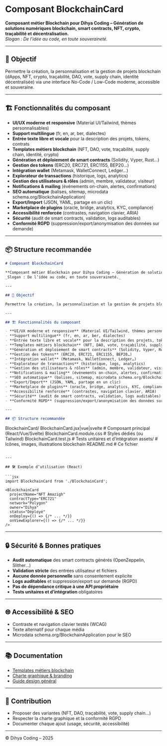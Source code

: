 # Composant BlockchainCard

**Composant métier Blockchain pour Dihya Coding – Génération de solutions numériques blockchain, smart contracts, NFT, crypto, traçabilité et décentralisation.**  
_Slogan : De l’idée au code, en toute souveraineté._

---

## 🎯 Objectif

Permettre la création, la personnalisation et la gestion de projets blockchain (dApps, NFT, crypto, traçabilité, DAO, vote, supply chain, identité décentralisée) via une interface No-Code / Low-Code moderne, accessible et souveraine.

---

## 🏗️ Fonctionnalités du composant

- **UI/UX moderne et responsive** (Material UI/Tailwind, thèmes personnalisables)
- **Support multilingue** (fr, en, ar, ber, dialectes)
- **Entrée texte libre et vocale** pour la description des projets, tokens, contrats
- **Templates métiers blockchain** (NFT, DAO, vote, traçabilité, supply chain, identité, crypto)
- **Génération et déploiement de smart contracts** (Solidity, Vyper, Rust…)
- **Gestion des tokens** (ERC20, ERC721, ERC1155, BEP20…)
- **Intégration wallet** (Metamask, WalletConnect, Ledger…)
- **Explorateur de transactions** (historique, logs, analytics)
- **Gestion des utilisateurs & rôles** (admin, membre, validateur, visiteur)
- **Notifications & mailing** (événements on-chain, alertes, confirmations)
- **SEO automatique** (balises, sitemap, microdata schema.org/BlockchainApplication)
- **Export/Import** (JSON, YAML, partage en un clic)
- **Marketplace de plugins** (oracle, bridge, analytics, KYC, compliance)
- **Accessibilité renforcée** (contrastes, navigation clavier, ARIA)
- **Sécurité** (audit de smart contracts, validation, logs auditables)
- **Conformité RGPD** (suppression/export/anonymisation des données sur demande)

---

## 📦 Structure recommandée
```markdown
# Composant BlockchainCard

**Composant métier Blockchain pour Dihya Coding – Génération de solutions numériques blockchain, smart contracts, NFT, crypto, traçabilité et décentralisation.**  
_Slogan : De l’idée au code, en toute souveraineté._

---

## 🎯 Objectif

Permettre la création, la personnalisation et la gestion de projets blockchain (dApps, NFT, crypto, traçabilité, DAO, vote, supply chain, identité décentralisée) via une interface No-Code / Low-Code moderne, accessible et souveraine.

---

## 🏗️ Fonctionnalités du composant

- **UI/UX moderne et responsive** (Material UI/Tailwind, thèmes personnalisables)
- **Support multilingue** (fr, en, ar, ber, dialectes)
- **Entrée texte libre et vocale** pour la description des projets, tokens, contrats
- **Templates métiers blockchain** (NFT, DAO, vote, traçabilité, supply chain, identité, crypto)
- **Génération et déploiement de smart contracts** (Solidity, Vyper, Rust…)
- **Gestion des tokens** (ERC20, ERC721, ERC1155, BEP20…)
- **Intégration wallet** (Metamask, WalletConnect, Ledger…)
- **Explorateur de transactions** (historique, logs, analytics)
- **Gestion des utilisateurs & rôles** (admin, membre, validateur, visiteur)
- **Notifications & mailing** (événements on-chain, alertes, confirmations)
- **SEO automatique** (balises, sitemap, microdata schema.org/BlockchainApplication)
- **Export/Import** (JSON, YAML, partage en un clic)
- **Marketplace de plugins** (oracle, bridge, analytics, KYC, compliance)
- **Accessibilité renforcée** (contrastes, navigation clavier, ARIA)
- **Sécurité** (audit de smart contracts, validation, logs auditables)
- **Conformité RGPD** (suppression/export/anonymisation des données sur demande)

---

## 📦 Structure recommandée

```
BlockchainCard/
  BlockchainCard.jsx|vue|svelte   # Composant principal (React/Vue/Svelte)
  BlockchainCard.module.css       # Styles dédiés (ou Tailwind)
  BlockchainCard.test.js          # Tests unitaires et d’intégration
  assets/                         # Icônes, images, illustrations blockchain
  README.md                       # Ce fichier
```

---

## 🛠️ Exemple d’utilisation (React)

```jsx
import BlockchainCard from './BlockchainCard';

<BlockchainCard
  projectName="NFT Amazigh"
  contractType="ERC721"
  network="Polygon"
  owner="Dihya"
  status="Déployé"
  onDeploy={() => {/* ... */}}
  onViewExplorer={() => {/* ... */}}
/>
```

---

## 🔒 Sécurité & Bonnes pratiques

- **Audit automatique** des smart contracts générés (OpenZeppelin, Slither…)
- **Validation stricte** des entrées utilisateur et fichiers
- **Aucune donnée personnelle** sans consentement explicite
- **Logs auditables** et suppression/export sur demande (RGPD)
- **Pas de dépendance critique à une API propriétaire**
- **Tests unitaires et d’intégration** obligatoires

---

## 🌐 Accessibilité & SEO

- Contraste et navigation clavier testés (WCAG)
- Texte alternatif pour chaque média
- Microdata schema.org/BlockchainApplication pour le SEO

---

## 📚 Documentation

- [Templates métiers blockchain](../../../docs/contribution/templates/README.md)
- [Charte graphique & branding](../../../branding/README.md)
- [Guide design général](../../../design/README.md)

---

## 🤝 Contribution

- Proposer des variantes (NFT, DAO, traçabilité, vote, supply chain…)
- Respecter la charte graphique et la conformité RGPD
- Documenter chaque ajout (usage, sécurité, accessibilité)

---

© Dihya Coding – 2025
```